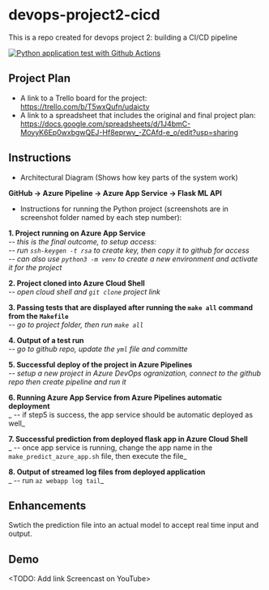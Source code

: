 # devops-project2-cicd
This is a repo created for devops project 2: building a CI/CD pipeline

[![Python application test with Github Actions](https://github.com/qzhou19/devops-project2-cicd/actions/workflows/pythonapp.yml/badge.svg)](https://github.com/qzhou19/devops-project2-cicd/actions/workflows/pythonapp.yml)

## Project Plan
* A link to a Trello board for the project: https://trello.com/b/T5wxQufn/udaicty
* A link to a spreadsheet that includes the original and final project plan: 
https://docs.google.com/spreadsheets/d/1J4bmC-MoyyK6Ep0wxbgwQEJ-Hf8eprwv_-ZCAfd-e_o/edit?usp=sharing

## Instructions


* Architectural Diagram (Shows how key parts of the system work)  

__GitHub -> Azure Pipeline -> Azure App Service -> Flask ML API__

* Instructions for running the Python project (screenshots are in screenshot folder named by each step number):   

__1. Project running on Azure App Service__  
    _-- this is the final outcome, to setup access:  
    -- run `ssh-keygen -t rsa` to create key, then copy it to github for access  
    -- can also use `python3 -m venv` to create a new environment and activate it for the project_

__2. Project cloned into Azure Cloud Shell__  
   _-- open cloud shell and `git clone` project link_

__3. Passing tests that are displayed after running the `make all` command from the `Makefile`__  
  _-- go to project folder, then run `make all`_

__4. Output of a test run__  
  _-- go to github repo, update the `yml` file and committe_

__5. Successful deploy of the project in Azure Pipelines__  
  _-- setup a new project in Azure DevOps ogranization, connect to the github repo then create pipeline and run it_

__6. Running Azure App Service from Azure Pipelines automatic deployment__  
  _ -- if step5 is success, the app service should be automatic deployed as well_

__7. Successful prediction from deployed flask app in Azure Cloud Shell__  
  _ -- once app service is running, change the app name in the `make_predict_azure_app.sh` file, then execute the file_

__8. Output of streamed log files from deployed application__  
  _ -- run `az webapp log tail`_

> 

## Enhancements

Swtich the prediction file into an actual model to accept real time input and output.

## Demo 

<TODO: Add link Screencast on YouTube>
